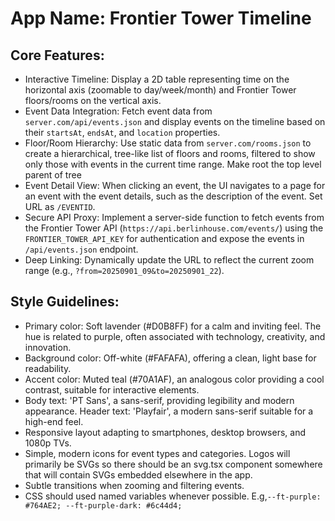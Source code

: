 # **App Name**: Frontier Tower Timeline

## Core Features:

- Interactive Timeline: Display a 2D table representing time on the horizontal axis (zoomable to day/week/month) and Frontier Tower floors/rooms on the vertical axis.
- Event Data Integration: Fetch event data from `server.com/api/events.json` and display events on the timeline based on their `startsAt`, `endsAt`, and `location` properties.
- Floor/Room Hierarchy: Use static data from `server.com/rooms.json` to create a hierarchical, tree-like list of floors and rooms, filtered to show only those with events in the current time range. Make root the top level parent of tree
- Event Detail View: When clicking an event, the UI navigates to a page for an event with the event details, such as the description of the event. Set URL as `/EVENTID`.
- Secure API Proxy: Implement a server-side function to fetch events from the Frontier Tower API (`https://api.berlinhouse.com/events/`) using the `FRONTIER_TOWER_API_KEY` for authentication and expose the events in `/api/events.json` endpoint.
- Deep Linking: Dynamically update the URL to reflect the current zoom range (e.g., `?from=20250901_09&to=20250901_22`).

## Style Guidelines:

- Primary color: Soft lavender (#D0B8FF) for a calm and inviting feel. The hue is related to purple, often associated with technology, creativity, and innovation.
- Background color: Off-white (#FAFAFA), offering a clean, light base for readability.
- Accent color: Muted teal (#70A1AF), an analogous color providing a cool contrast, suitable for interactive elements.
- Body text: 'PT Sans', a sans-serif, providing legibility and modern appearance. Header text: 'Playfair', a modern sans-serif suitable for a high-end feel.
- Responsive layout adapting to smartphones, desktop browsers, and 1080p TVs.
- Simple, modern icons for event types and categories. Logos will primarily be SVGs so there should be an svg.tsx component somewhere that will contain SVGs embedded elsewhere in the app.
- Subtle transitions when zooming and filtering events.
- CSS should used named variables whenever possible. E.g,`--ft-purple: #764AE2; --ft-purple-dark: #6c44d4;`